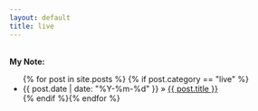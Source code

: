 ```yaml
---
layout: default
title: live
---
```



<p><br /><b>My Note:</b></p>
  <ul class="posts">
    {% for post in site.posts %} {% if post.category == "live" %}
      <li><span>{{ post.date | date: "%Y-%m-%d"  }}</span> &raquo; <a href="{{ post.url }}">{{ post.title }}</a></li>
    {% endif %}{% endfor %}
  </ul>

